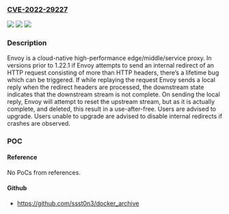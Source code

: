 ### [CVE-2022-29227](https://cve.mitre.org/cgi-bin/cvename.cgi?name=CVE-2022-29227)
![](https://img.shields.io/static/v1?label=Product&message=envoy&color=blue)
![](https://img.shields.io/static/v1?label=Version&message=n%2Fa&color=blue)
![](https://img.shields.io/static/v1?label=Vulnerability&message=CWE-416%3A%20Use%20After%20Free&color=brighgreen)

### Description

Envoy is a cloud-native high-performance edge/middle/service proxy. In versions prior to 1.22.1 if Envoy attempts to send an internal redirect of an HTTP request consisting of more than HTTP headers, there’s a lifetime bug which can be triggered. If while replaying the request Envoy sends a local reply when the redirect headers are processed, the downstream state indicates that the downstream stream is not complete. On sending the local reply, Envoy will attempt to reset the upstream stream, but as it is actually complete, and deleted, this result in a use-after-free. Users are advised to upgrade. Users unable to upgrade are advised to disable internal redirects if crashes are observed.

### POC

#### Reference
No PoCs from references.

#### Github
- https://github.com/ssst0n3/docker_archive

